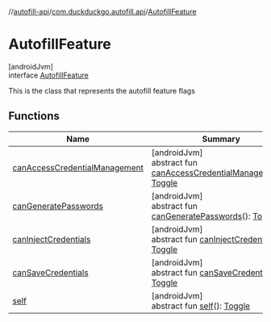 //[autofill-api](../../../index.md)/[com.duckduckgo.autofill.api](../index.md)/[AutofillFeature](index.md)

# AutofillFeature

[androidJvm]\
interface [AutofillFeature](index.md)

This is the class that represents the autofill feature flags

## Functions

| Name | Summary |
|---|---|
| [canAccessCredentialManagement](can-access-credential-management.md) | [androidJvm]<br>abstract fun [canAccessCredentialManagement](can-access-credential-management.md)(): [Toggle](../../../../feature-toggles-api/feature-toggles-api/com.duckduckgo.feature.toggles.api/-toggle/index.md) |
| [canGeneratePasswords](can-generate-passwords.md) | [androidJvm]<br>abstract fun [canGeneratePasswords](can-generate-passwords.md)(): [Toggle](../../../../feature-toggles-api/feature-toggles-api/com.duckduckgo.feature.toggles.api/-toggle/index.md) |
| [canInjectCredentials](can-inject-credentials.md) | [androidJvm]<br>abstract fun [canInjectCredentials](can-inject-credentials.md)(): [Toggle](../../../../feature-toggles-api/feature-toggles-api/com.duckduckgo.feature.toggles.api/-toggle/index.md) |
| [canSaveCredentials](can-save-credentials.md) | [androidJvm]<br>abstract fun [canSaveCredentials](can-save-credentials.md)(): [Toggle](../../../../feature-toggles-api/feature-toggles-api/com.duckduckgo.feature.toggles.api/-toggle/index.md) |
| [self](self.md) | [androidJvm]<br>abstract fun [self](self.md)(): [Toggle](../../../../feature-toggles-api/feature-toggles-api/com.duckduckgo.feature.toggles.api/-toggle/index.md) |

